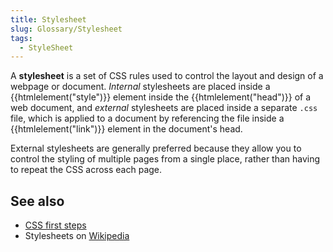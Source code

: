 ```yaml
---
title: Stylesheet
slug: Glossary/Stylesheet
tags:
  - StyleSheet
---
```


A **stylesheet** is a set of CSS rules used to control the layout and design of a webpage or document. _Internal_ stylesheets are placed inside a {{htmlelement("style")}} element inside the {{htmlelement("head")}} of a web document, and _external_ stylesheets are placed inside a separate `.css` file, which is applied to a document by referencing the file inside a {{htmlelement("link")}} element in the document's head.

External stylesheets are generally preferred because they allow you to control the styling of multiple pages from a single place, rather than having to repeat the CSS across each page.

## See also

- [CSS first steps](/en-US/docs/Learn/CSS/First_steps)
- Stylesheets on [Wikipedia](<https://en.wikipedia.org/wiki/Style_sheet_(web_development)>)

